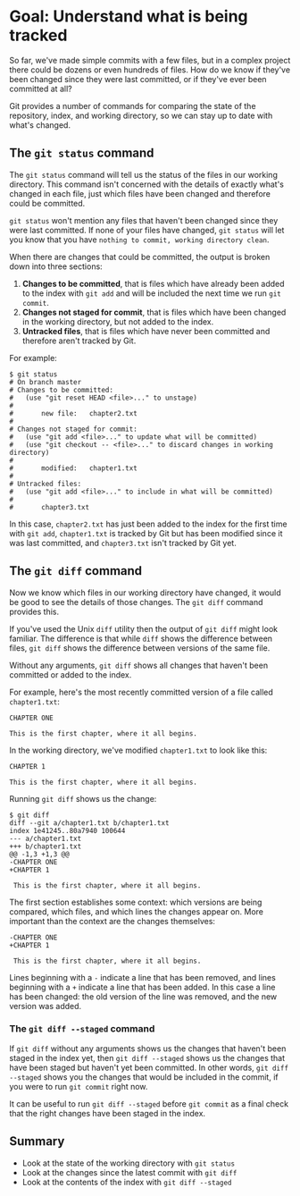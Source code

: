 # Goal: Understand what is being tracked

So far, we've made simple commits with a few files, but in a complex project
there could be dozens or even hundreds of files. How do we know if they've been
changed since they were last committed, or if they've ever been committed at
all?

Git provides a number of commands for comparing the state of the repository,
index, and working directory, so we can stay up to date with what's changed.

## The `git status` command

The `git status` command will tell us the status of the files in our working
directory. This command isn't concerned with the details of exactly what's
changed in each file, just which files have been changed and therefore could be
committed.

`git status` won't mention any files that haven't been changed since they were
last committed. If none of your files have changed, `git status` will let you
know that you have `nothing to commit, working directory clean`.

When there are changes that could be committed, the output is broken down into
three sections:

1. **Changes to be committed**, that is files which have already been added to
   the index with `git add` and will be included the next time we run `git
   commit`.
2. **Changes not staged for commit**, that is files which have been changed in
   the working directory, but not added to the index.
3. **Untracked files**, that is files which have never been committed and
   therefore aren't tracked by Git.

For example:

    $ git status
    # On branch master
    # Changes to be committed:
    #   (use "git reset HEAD <file>..." to unstage)
    #
    #       new file:   chapter2.txt
    #
    # Changes not staged for commit:
    #   (use "git add <file>..." to update what will be committed)
    #   (use "git checkout -- <file>..." to discard changes in working directory)
    #
    #       modified:   chapter1.txt
    #
    # Untracked files:
    #   (use "git add <file>..." to include in what will be committed)
    #
    #       chapter3.txt

In this case, `chapter2.txt` has just been added to the index for the first time
with `git add`, `chapter1.txt` is tracked by Git but has been modified since it
was last committed, and `chapter3.txt` isn't tracked by Git yet.

## The `git diff` command

Now we know which files in our working directory have changed, it would be good
to see the details of those changes. The `git diff` command provides this.

If you've used the Unix `diff` utility then the output of `git diff` might look
familiar. The difference is that while `diff` shows the difference between
files, `git diff` shows the difference between versions of the same file.

Without any arguments, `git diff` shows all changes that haven't been committed
or added to the index.

For example, here's the most recently committed version of a file called
`chapter1.txt`:

    CHAPTER ONE

    This is the first chapter, where it all begins.

In the working directory, we've modified `chapter1.txt` to look like this:

    CHAPTER 1

    This is the first chapter, where it all begins.

Running `git diff` shows us the change:

    $ git diff
    diff --git a/chapter1.txt b/chapter1.txt
    index 1e41245..80a7940 100644
    --- a/chapter1.txt
    +++ b/chapter1.txt
    @@ -1,3 +1,3 @@
    -CHAPTER ONE
    +CHAPTER 1

     This is the first chapter, where it all begins.

The first section establishes some context: which versions are being compared,
which files, and which lines the changes appear on. More important than the
context are the changes themselves:

    -CHAPTER ONE
    +CHAPTER 1

     This is the first chapter, where it all begins.

Lines beginning with a `-` indicate a line that has been removed, and lines
beginning with a `+` indicate a line that has been added. In this case a line
has been changed: the old version of the line was removed, and the new version
was added.

### The `git diff --staged` command

If `git diff` without any arguments shows us the changes that haven't been
staged in the index yet, then `git diff --staged` shows us the changes that have
been staged but haven't yet been committed. In other words, `git diff --staged`
shows you the changes that would be included in the commit, if you were to run
`git commit` right now.

It can be useful to run `git diff --staged` before `git commit` as a final check
that the right changes have been staged in the index.

## Summary

* Look at the state of the working directory with `git status`
* Look at the changes since the latest commit with `git diff`
* Look at the contents of the index with `git diff --staged`
